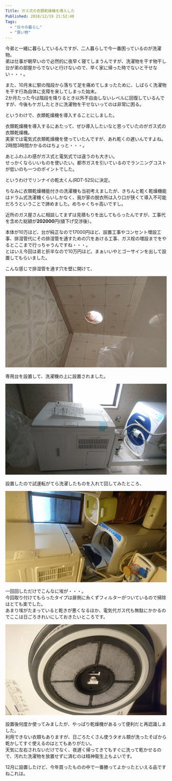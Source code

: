 ```yaml
---
Title: ガス式の衣類乾燥機を導入した
Published: 2018/12/19 21:52:48
Tags:
  - "日々の暮らし"
  - "買い物"
---
```

今弟と一緒に暮らしているんですが、二人暮らしで今一番困っているのが洗濯物。  
弟は仕事が朝早いので必然的に夜早く寝てしまうんですが、洗濯物を干す物干し台が弟の部屋からでないと行けないので、早く家に帰った時でないと干せない・・・。  

また、10月末に駅の階段から落ちて足を痛めてしまったために、しばらく洗濯物を干す行為自体に支障を来してしまった始末。  
2か月たった今は階段を降りるとき以外不自由しないレベルに回復しているんですが、今後もケガしたときに洗濯物を干せないってのは非常に困る。  


というわけで、衣類乾燥機を導入することにしました。  



衣類乾燥機を導入するにあたって、ぜひ導入したいなと思っていたのがガス式の衣類乾燥機。  
実家では電気式衣類乾燥機を使っていたんですが、あれ乾くの遅いんですよね。2時間3時間かかるのはちょっと・・・。  

あとふわふわ感がガス式と電気式では違うのも大きい。  
せっかくならいいものを使いたい。都市ガスを引いているのでランニングコストが低いのも一つのポイントでした。    

というわけでリンナイの乾太くん(RDT-52S)に決定。  

<?# OEmbed "https://rinnai.jp/products/sanitary/laundry_dryer/" /?>



ちなみに衣類乾燥機能付きの洗濯機も当初考えましたが、きちんと乾く乾燥機能はドラム式洗濯機くらいしかなく、我が家の脱衣所は入り口が狭くて導入不可能だろうということで諦めました。めちゃくちゃ高いですし。  

近所のガス屋さんに相談してまずは見積もりを出してもらったんですが、工事代を含めた総額が<b>202000</b>円(値下げ交渉後）。

本体が10万ほど、台が純正なので17000円ほど、設置工事やコンセント増設工事、排湿管代にその排湿管を通すための穴をあける工事、ガス栓の増設までをやるとここまで行っちゃうんですね・・・。  
とはいえ今回は弟と折半なので10万円ほど。まぁいいやとゴーサインを出して設置してもらいました。  

こんな感じで排湿管を通す穴を壁に開けて、  

![](20181219212901.jpg) 

専用台を設置して、洗濯機の上に設置されました。  

![](20181219213014.jpg) 


設置したので試運転がてら洗濯したものを入れて回してみたところ、  

![](20181219213023.jpg) 

一回回しただけでこんなに埃が・・・。  
今回取り付けてもらったタイプは扉側に糸くずフィルターがついているので掃除はとても楽でした。  
あまり埃がたまっていると乾きが悪くなるほか、電気代ガス代も無駄にかかるのでここは日ごろきれいにしておきたいところです。  


![](20181219213031.jpg) 

設置後何度か使ってみましたが、やっぱり乾燥機があるって便利だと再認識しました。  
利用できない衣類もありますが、日ごろたくさん使うタオル類が洗ったそばから乾かしてすぐ使えるのはとてもありがたい。  
天気に左右されないだけでなく、夜遅く帰ってきてもすぐに洗って乾かせるので、汚れた洗濯物を放置せずに済むのは精神衛生上もよいです。  

12月に設置したけど、今年買ったものの中で一番勝ってよかったといえる品ですねこれは。


